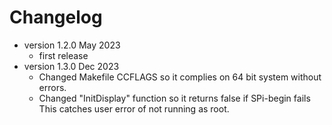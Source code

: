 # Changelog

* version 1.2.0 May 2023
	* first release
* version 1.3.0 Dec 2023
	* Changed Makefile CCFLAGS so it complies on 64 bit system without errors.
	* Changed "InitDisplay" function so it returns false if SPi-begin fails This catches user error of not running as root.

